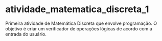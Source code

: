 # atividade_matematica_discreta_1
 Primeira atividade de Matemática Discreta que envolve programação. O objetivo é criar um verificador de operações lógicas de acordo com a entrada do usuário.
